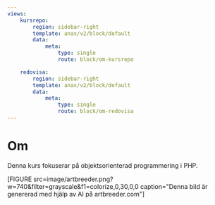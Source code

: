 ```yaml
---
views:
    kursrepo:
        region: sidebar-right
        template: anax/v2/block/default
        data:
            meta: 
                type: single
                route: block/om-kursrepo

    redovisa:
        region: sidebar-right
        template: anax/v2/block/default
        data:
            meta: 
                type: single
                route: block/om-redovisa
---
```

Om
=========================

Denna kurs fokuserar på objektsorienterad programmering i PHP.

[FIGURE src=image/artbreeder.png?w=740&filter=grayscale&f1=colorize,0,30,0,0 caption="Denna bild är genererad med hjälp av AI på artbreeder.com"]

